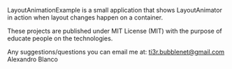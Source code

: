 LayoutAnimationExample is a small application that shows LayoutAnimator 
in action when layout changes happen on a container.

These projects are published under MIT License (MIT) with the purpose of 
educate people on the technologies.

Any suggestions/questions you can email me at: ti3r.bubblenet@gmail.com
Alexandro Blanco